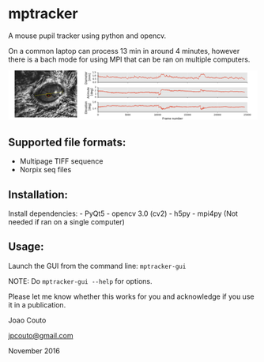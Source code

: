 # mptracker 
A mouse pupil tracker using python and opencv.

On a common laptop can process 13 min in around 4 minutes, however there is a bach mode for using MPI that can be ran on multiple computers. 

![picture](images/mptrackerExample.png)

## Supported file formats:
   - Multipage TIFF sequence
   - Norpix seq files

## Installation:

Install dependencies:
	- PyQt5
	- opencv 3.0 (cv2)
	- h5py
	- mpi4py (Not needed if ran on a single computer)

## Usage:

Launch the GUI from the command line: ``mptracker-gui``

NOTE: Do ``mptracker-gui --help`` for options.



Please let me know whether this works for you and acknowledge if you use it in a publication.

Joao Couto

jpcouto@gmail.com

November 2016
